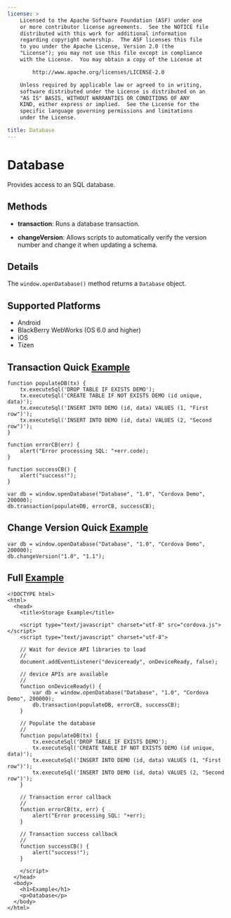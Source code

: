 ```yaml
---
license: >
    Licensed to the Apache Software Foundation (ASF) under one
    or more contributor license agreements.  See the NOTICE file
    distributed with this work for additional information
    regarding copyright ownership.  The ASF licenses this file
    to you under the Apache License, Version 2.0 (the
    "License"); you may not use this file except in compliance
    with the License.  You may obtain a copy of the License at

        http://www.apache.org/licenses/LICENSE-2.0

    Unless required by applicable law or agreed to in writing,
    software distributed under the License is distributed on an
    "AS IS" BASIS, WITHOUT WARRANTIES OR CONDITIONS OF ANY
    KIND, either express or implied.  See the License for the
    specific language governing permissions and limitations
    under the License.

title: Database
---
```


Database
=======

Provides access to an SQL database.

Methods
-------

- __transaction__: Runs a database transaction.

- __changeVersion__: Allows scripts to automatically verify the version number and change it when updating a schema.

Details
-------

The `window.openDatabase()` method returns a `Database` object.

Supported Platforms
-------------------

- Android
- BlackBerry WebWorks (OS 6.0 and higher)
- iOS
- Tizen

Transaction Quick [Example](../storage.opendatabase.html)
------------------
    function populateDB(tx) {
        tx.executeSql('DROP TABLE IF EXISTS DEMO');
        tx.executeSql('CREATE TABLE IF NOT EXISTS DEMO (id unique, data)');
        tx.executeSql('INSERT INTO DEMO (id, data) VALUES (1, "First row")');
        tx.executeSql('INSERT INTO DEMO (id, data) VALUES (2, "Second row")');
    }

    function errorCB(err) {
        alert("Error processing SQL: "+err.code);
    }

    function successCB() {
        alert("success!");
    }

    var db = window.openDatabase("Database", "1.0", "Cordova Demo", 200000);
    db.transaction(populateDB, errorCB, successCB);

Change Version Quick [Example](../storage.opendatabase.html)
-------------------

    var db = window.openDatabase("Database", "1.0", "Cordova Demo", 200000);
    db.changeVersion("1.0", "1.1");

Full [Example](../storage.opendatabase.html)
------------

    <!DOCTYPE html>
    <html>
      <head>
        <title>Storage Example</title>

        <script type="text/javascript" charset="utf-8" src="cordova.js"></script>
        <script type="text/javascript" charset="utf-8">

        // Wait for device API libraries to load
        //
        document.addEventListener("deviceready", onDeviceReady, false);

        // device APIs are available
        //
        function onDeviceReady() {
            var db = window.openDatabase("Database", "1.0", "Cordova Demo", 200000);
            db.transaction(populateDB, errorCB, successCB);
        }

        // Populate the database
        //
        function populateDB(tx) {
            tx.executeSql('DROP TABLE IF EXISTS DEMO');
            tx.executeSql('CREATE TABLE IF NOT EXISTS DEMO (id unique, data)');
            tx.executeSql('INSERT INTO DEMO (id, data) VALUES (1, "First row")');
            tx.executeSql('INSERT INTO DEMO (id, data) VALUES (2, "Second row")');
        }

        // Transaction error callback
        //
        function errorCB(tx, err) {
            alert("Error processing SQL: "+err);
        }

        // Transaction success callback
        //
        function successCB() {
            alert("success!");
        }

        </script>
      </head>
      <body>
        <h1>Example</h1>
        <p>Database</p>
      </body>
    </html>
